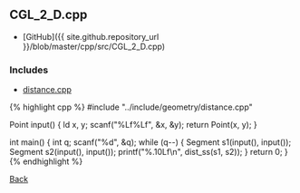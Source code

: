 ## CGL_2_D.cpp

- [GitHub]({{ site.github.repository_url }}/blob/master/cpp/src/CGL_2_D.cpp)

### Includes

- [distance.cpp](../include/geometry/distance)

{% highlight cpp %}
#include "../include/geometry/distance.cpp"

Point input() {
  ld x, y;
  scanf("%Lf%Lf", &x, &y);
  return Point(x, y);
}

int main() {
  int q;
  scanf("%d", &q);
  while (q--) {
    Segment s1(input(), input());
    Segment s2(input(), input());
    printf("%.10Lf\n", dist_ss(s1, s2));
  }
  return 0;
}
{% endhighlight %}

[Back](../..)
